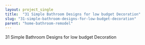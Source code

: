 ```yaml
---
layout: project_single
title:  "31 Simple Bathroom Designs for low budget Decoration"
slug: "31-simple-bathroom-designs-for-low-budget-decoration"
parent: "home-bathroom-remodel"
---
```

31 Simple Bathroom Designs for low budget Decoration